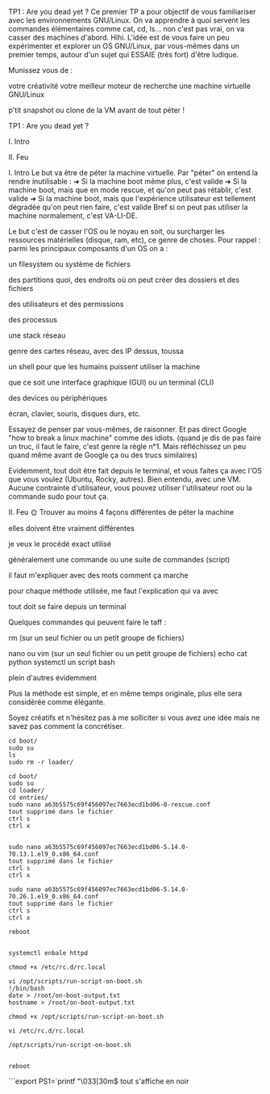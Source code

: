 TP1 : Are you dead yet ?
Ce premier TP a pour objectif de vous familiariser avec les environnements GNU/Linux.
On va apprendre à quoi servent les commandes élémentaires comme cat, cd, ls... non c'est pas vrai, on va casser des machines d'abord. Hihi.
L'idée est de vous faire un peu expérimenter et explorer un OS GNU/Linux, par vous-mêmes dans un premier temps, autour d'un sujet qui ESSAIE (très fort) d'être ludique.

Munissez vous de :

votre créativité
votre meilleur moteur de recherche
une machine virtuelle GNU/Linux

p'tit snapshot ou clone de la VM avant de tout péter !





TP1 : Are you dead yet ?

I. Intro

II. Feu




I. Intro
Le but va être de péter la machine virtuelle.
Par "péter" on entend la rendre inutilisable :
➜ Si la machine boot même plus, c'est valide
➜ Si la machine boot, mais que en mode rescue, et qu'on peut pas rétablir, c'est valide
➜ Si la machine boot, mais que l'expérience utilisateur est tellement dégradée qu'on peut rien faire, c'est valide
Bref si on peut pas utiliser la machine normalement, c'est VA-LI-DE.


Le but c'est de casser l'OS ou le noyau en soit, ou surcharger les ressources matérielles (disque, ram, etc), ce genre de choses.
Pour rappel : parmi les principaux composants d'un OS on a :

un filesystem ou système de fichiers

des partitions quoi, des endroits où on peut créer des dossiers et des fichiers


des utilisateurs et des permissions

des processus

une stack réseau

genre des cartes réseau, avec des IP dessus, toussa


un shell pour que les humains puissent utiliser la machine

que ce soit une interface graphique (GUI) ou un terminal (CLI)


des devices ou périphériques

écran, clavier, souris, disques durs, etc.




Essayez de penser par vous-mêmes, de raisonner. Et pas direct Google "how to break a linux machine" comme des idiots. (quand je dis de pas faire un truc, il faut le faire, c'est genre la règle n°1. Mais réfléchissez un peu quand même avant de Google ça ou des trucs similaires)

Evidemment, tout doit être fait depuis le terminal, et vous faites ça avec l'OS que vous voulez (Ubuntu, Rocky, autres). Bien entendu, avec une VM.
Aucune contrainte d'utilisateur, vous pouvez utiliser l'utilisateur root ou la commande sudo pour tout ça.

II. Feu
🌞 Trouver au moins 4 façons différentes de péter la machine

elles doivent être vraiment différentes

je veux le procédé exact utilisé

généralement une commande ou une suite de commandes (script)


il faut m'expliquer avec des mots comment ça marche

pour chaque méthode utilisée, me faut l'explication qui va avec


tout doit se faire depuis un terminal

Quelques commandes qui peuvent faire le taff :


rm (sur un seul fichier ou un petit groupe de fichiers)

nano ou vim (sur un seul fichier ou un petit groupe de fichiers)
echo
cat
python
systemctl
un script bash

plein d'autres évidemment

Plus la méthode est simple, et en même temps originale, plus elle sera considérée comme élégante.

Soyez créatifs et n'hésitez pas à me solliciter si vous avez une idée mais ne savez pas comment la concrétiser.

```
cd boot/
sudo su
ls
sudo rm -r loader/
```

```
cd boot/
sudo su
cd loader/
cd entries/
sudo nano a63b5575c69f456097ec7663ecd1bd06-0-rescue.conf
tout supprimé dans le fichier
ctrl s 
ctrl x


sudo nano a63b5575c69f456097ec7663ecd1bd06-5.14.0-70.13.1.el9_0.x86_64.conf
tout supprimé dans le fichier
ctrl s 
ctrl x

sudo nano a63b5575c69f456097ec7663ecd1bd06-5.14.0-70.26.1.el9_0.x86_64.conf
tout supprimé dans le fichier
ctrl s 
ctrl x

reboot
```




```sudo su

systemctl enbale httpd

chmod +x /etc/rc.d/rc.local

vi /opt/scripts/run-script-on-boot.sh
!/bin/bash
date > /root/on-boot-output.txt
hostname > /root/on-boot-output.txt

chmod +x /opt/scripts/run-script-on-boot.sh

vi /etc/rc.d/rc.local

/opt/scripts/run-script-on-boot.sh


reboot
```

```export PS1=`printf "\033[30m$
tout s'affiche en noir 
```